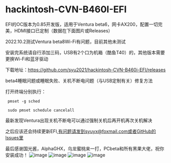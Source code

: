 # hackintosh-CVN-B460I-EFI
EFI的OC版本为0.85开发版，适用于Ventura beta6，网卡AX200，配置一切完美，HDMI接口已定制（数据在下面图片或Releases）

2022.10.2测试Ventura beta8Wi-Fi有问题，目前其他未测试

安装完系统请自行添加三码，USB有2个口为机箱（酷鱼T40）的，其他版本需要更换Wi-Fi和蓝牙驱动

下载地址：https://github.com/syu2021/hackintosh-CVN-B460i-EFI/releases

beta4睡眠问题或睡眠失败、关机不断电问题（与USB定制有关）修复方法

打开终端分别执行：
     
    
     pmset -g sched
     
     sudo pmset schedule cancelall
     
    
最新发现Ventura出现关机不断电可以通过强制关机后再开机再次关机解决

之后应该还会持续更新EFI,有问题请发到syuyx@foxmail.com或者GitHub的lssues里

最后感谢国光酱，AlphaGHX，乌龙蜜桃来一打，PCbeta和所有黑果大佬，祝你安装成功！
![image](https://user-images.githubusercontent.com/88355063/182590659-e492d306-4daa-412d-bce3-b8dafded9312.png)
![image](https://user-images.githubusercontent.com/88355063/181165444-c5226244-c94c-4ffc-aa9a-cb84eb1361fd.png)
![image](https://user-images.githubusercontent.com/88355063/181165449-30eb5938-999f-4fbe-9cf1-4bb40e5a4c41.png)
![image](https://user-images.githubusercontent.com/88355063/182870389-b6e135e5-2aa9-417b-b3b7-3f17852a5d2d.png)

